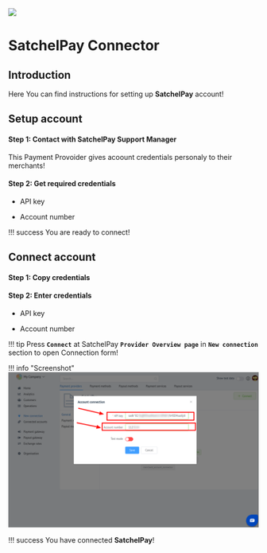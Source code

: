 <img src="https://static.openfintech.io/payment_providers/satchelpay/logo.svg?w=400" width="400px">

# SatchelPay Connector

## Introduction

Here You can find  instructions for setting up **SatchelPay** account!

## Setup account

#### Step 1:  Contact with SatchelPay Support Manager

This Payment Provoider gives acoount credentials personaly to their merchants!

#### Step 2: Get required credentials

-  API key

-  Account number

!!! success
    You are ready to connect!
    
## Connect account

#### Step 1: Copy credentials

#### Step 2: Enter credentials

-  API key

-  Account number

!!! tip
    Press **`Connect`** at SatchelPay **`Provider Overview page`** in **`New connection`** section to open Connection form!



!!! info "Screenshot"
    [![Connect](images/satchelpay_connect.png)](images/satchelpay_connect.png)
    


!!! success
    You have connected **SatchelPay**!
